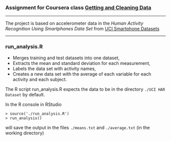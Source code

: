 
### Assignment for Coursera class [Getting and Cleaning Data](https://class.coursera.org/getdata-002)


---

The project is based on accelerometer data in the *Human Activity Recognition Using Smartphones Data Set*
from [UCI Smartphone Datasets](http://archive.ics.uci.edu/ml/datasets/Human+Activity+Recognition+Using+Smartphones)


---

### run_analysis.R

* Merges training and test datasets into one dataset,
* Extracts the mean and standard deviation for each measurement,
* Labels the data set with activity names,
* Creates a new data set with the average of each variable for each activity and each subject.

The R script run_analysis.R expects the data to be in the directory
`./UCI HAR Dataset` by default.

In the R console in RStudio

```
> source('./run_analysis.R')
> run_analysis()
```

will save the output in the files 
`./means.txt` and `./average.txt` (in the working directory)